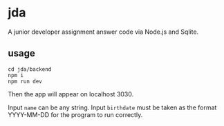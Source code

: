 # jda
A junior developer assignment answer code via Node.js and Sqlite.

## usage 

```
cd jda/backend
npm i
npm run dev
```

Then the app will appear on localhost 3030. 

Input `name` can be any string. Input `birthdate` must be taken as the format YYYY-MM-DD for the program to run correctly.